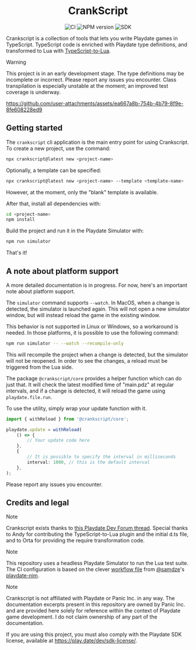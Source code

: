 <h1 align="center">CrankScript</h1>

<p align="center">
  <img src="https://github.com/crankscript/crankscript/actions/workflows/ci.yml/badge.svg" alt="CI">
  <img src="https://img.shields.io/npm/v/crankscript.svg" alt="NPM version">
  <img src="https://img.shields.io/badge/SDK-2.7.6-FFC733" alt="SDK">
</p>

Crankscript is a collection of tools that lets you write Playdate games in TypeScript. TypeScript code is enriched with Playdate type definitions, and transformed to Lua with [TypeScript-to-Lua](https://typescripttolua.github.io/).

> [!WARNING]
> This project is in an early development stage. The type definitions may be incomplete or incorrect. Please report any issues you encounter. Class transpilation is especially unstable at the moment; an improved test coverage is underway.

https://github.com/user-attachments/assets/ea667a8b-754b-4b79-8f9e-8fe608228ed9

## Getting started

The `crankscript` cli application is the main entry point for using Crankscript. To create a new project, use the command:

```sh
npx crankscript@latest new <project-name>
```

Optionally, a template can be specified:

```sh
npx crankscript@latest new <project-name> --template <template-name>
```

However, at the moment, only the "blank" template is available.

After that, install all dependencies with:

```sh
cd <project-name>
npm install
```

Build the project and run it in the Playdate Simulator with:

```sh
npm run simulator
```

That's it!

## A note about platform support

A more detailed documentation is in progress. For now, here's an important note about platform support.

The `simulator` command supports `--watch`. In MacOS, when a change is detected, the simulator is launched again. This will not open a new simulator window, but will instead reload the game in the existing window.

This behavior is not supported in Linux or Windows, so a workaround is needed. In those platforms, it is possible to use the following command:

```sh
npm run simulator -- --watch --recompile-only
```

This will recompile the project when a change is detected, but the simulator will not be reopened. In order to see the changes, a reload must be triggered from the Lua side.

The package `@crankscript/core` provides a helper function which can do just that. It will check the latest modified time of "main.pdz" at regular intervals, and if a change is detected, it will reload the game using `playdate.file.run`.

To use the utility, simply wrap your update function with it.

```ts
import { withReload } from '@crankscript/core';

playdate.update = withReload(
    () => {
        // Your update code here
    },
    {
        // It is possible to specify the interval in milliseconds
        interval: 1000, // this is the default interval
    },
);
```

Please report any issues you encounter.

## Credits and legal

> [!NOTE]
> Crankscript exists thanks to [this Playdate Dev Forum thread](https://devforum.play.date/t/playdate-sdk-with-typescript/). Special thanks to Andy for contributing the TypeScript-to-Lua plugin and the initial d.ts file, and to Orta for providing the require transformation code.

> [!NOTE]
> This repository uses a headless Playdate Simulator to run the Lua test suite.
> The CI configuration is based on the clever [workflow file](https://github.com/samdze/playdate-nim/blob/main/.github/workflows/build.yml) from 
> [@samdze](https://github.com/samdze)'s [playdate-nim](https://github.com/samdze/playdate-nim).

> [!NOTE]
> Crankscript is not affiliated with Playdate or Panic Inc. in any way.
> The documentation excerpts present in this repository are owned by Panic Inc. and are provided here solely for reference
> within the context of Playdate game development. I do not claim ownership of any part of the documentation.
>
> If you are using this project, you must also comply with the Playdate SDK license, available at https://play.date/dev/sdk-license/.
